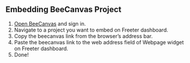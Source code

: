 ## Embedding BeeCanvas Project

1. <a href="{{ curItem.homeUrl|e }}" rel="nofollow" target="_blank">Open BeeCanvas</a> and sign in.
2. Navigate to a project you want to embed on Freeter dashboard.
3. Copy the beecanvas link from the browser’s address bar.
4. Paste the beecanvas link to the web address field of Webpage widget on Freeter dashboard.
5. Done!
